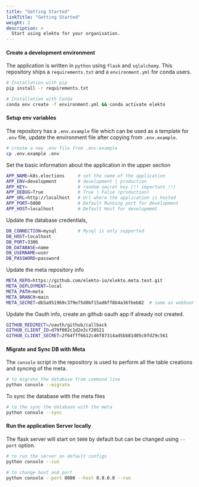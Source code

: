```yaml
---
title: "Getting Started"
linkTitle: "Getting Started"
weight: 2
description: >
  Start using elekto for your organisation.
---
```

#### Create a development environment

The application is written in `python` using `flask` and `sqlalchemy`. This repository ships a `requirements.txt` and  a `environment.yml` for conda users.

```bash
# Installation with pip 
pip install -r requirements.txt

# Installation with Conda
conda env create -f environment.yml && conda activate elekto
```

#### Setup env variables

The repository has a `.env.example` file which can be used as a template for `.env` file, update the environment file after copying from `.env.example`.

```bash
# create a new .env file from .env.example
cp .env.example .env
```

Set the basic information about the application in the upper section
```bash
APP_NAME=k8s.elections     # set the name of the application
APP_ENV=development        # development | production   
APP_KEY=                   # random secret key (!! important !!)
APP_DEBUG=True             # True | False (production)
APP_URL=http://localhost   # Url where the application is hosted
APP_PORT=5000              # Default Running port for development 
APP_HOST=localhost         # Default Host for developmemt 
```

Update the database credentials, 
```bash
DB_CONNECTION=mysql        # Mysql is only supported 
DB_HOST=localhost
DB_PORT=3306
DB_DATABASE=name          
DB_USERNAME=user
DB_PASSWORD=password
```

Update the meta repository info
```bash
META_REPO=https://github.com/elekto-io/elekto.meta.test.git
META_DEPLOYMENT=local
META_PATH=meta
META_BRANCH=main
META_SECRET=db5a951969c379e75d0bf15ad6ff8b4a36fbeb02  # same as webhook of the same meta repository
```

Update the Oauth info, create an github oauth app if already not created.
```bash
GITHUB_REDIRECT=/oauth/github/callback
GITHUB_CLIENT_ID=d79f002c1d2e3cf20521
GITHUB_CLIENT_SECRET=2f64fff6612c46f87314ad5bb81d05c8fd29c561
```

#### Migrate and Sync DB with Meta

The `console` script in the repository is used to perform all the table creations and syncing of the meta. 

```bash
# to migrate the database from command line 
python console --migrate 
```

To sync the database with the meta files 

```bash
# to the sync the database with the meta
python console --sync
```

#### Run the application Server locally 

The flask server will start on `5000` by default but can be changed using `--port` option.

```bash
# to run the server on default configs
python console --run

# to change host and port
python console --port 8080 --host 0.0.0.0 --run
```